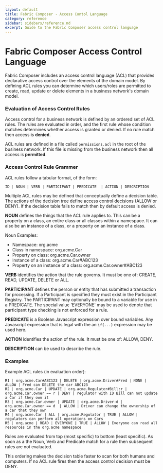 ```yaml
---
layout: default
title: Fabric Composer - Access Contol Language
category: reference
sidebar: sidebars/reference.md
excerpt: Guide to the Fabric Composer access control language
---
```

# Fabric Composer Access Control Language

Fabric Composer includes an access control language (ACL) that provides declarative access control over the elements of the domain model. By defining ACL rules you can determine which users/roles are permitted to create, read, update or delete elements in a business network's domain model.

### Evaluation of Access Control Rules

Access control for a business network is defined by an ordered set of ACL rules. The rules are evaluated in order, and the first rule whose condition matches determines whether access is granted or denied. If no rule match then access is **denied**.

ACL rules are defined in a file called `permissions.acl` in the root of the business network. If this file is missing from the business network then all access is **permitted**.

### Access Control Rule Grammer

ACL rules follow a tabular format, of the form:

````
ID | NOUN | VERB | PARTICIPANT | PREDICATE  | ACTION | DESCRIPTION
````

Multiple ACL rules may be defined that conceptually define a decision table. The actions of the decision tree define access control decisions (ALLOW or DENY). If the decision table fails to match then by default access is denied.

**NOUN** defines the things that the ACL rule applies to. This can be a property on a class, an entire class or all classes within a namespace. It can also be an instance of a class, or a property on an instance of a class.

Noun Examples:
- Namespace: org.acme
- Class in namespace: org.acme.Car
- Property on class: org.acme.Car.owner
- Instance of a class: org.acme.Car#ABC123
- Property on an instance of a class: org.acme.Car.owner#ABC123

**VERB** identifies the action that the rule governs. It must be one of: CREATE, READ, UPDATE, DELETE or ALL.

**PARTICIPANT** defines the person or entity that has submitted a transaction for processing. If a Participant is specified they must exist in the Participant Registry. The PARTICIPANT may optionally be bound to a variable for use in a PREDICATE. The special value 'EVERYONE' may be used to denote that participant type checking is not enforced for a rule.

**PREDICATE** is a Boolean Javascript expression over bound variables. Any Javascript expression that is legal with the an `if(...)` expression may be used here.

**ACTION** identifies the action of the rule. It must be one of: ALLOW, DENY.

**DESCRIPTION** can be used to describe the rule.

### Examples

Example ACL rules (in evaluation order):

```
R1 | org.acme.Car#ABC123 | DELETE | org.acme.Driver#Fred | NONE | ALLOW | Fred can DELETE the car ABC123
R2 | org.acme.Car | UPDATE | org.acme.Regulator#Bill:r | org.acme.Car.owner == r | DENY | regulator with ID Bill can not update a Car if they own it
R3 | org.acme.Car.owner | UPDATE | org.acme.Driver:d | org.acme.Car.owner == d  | ALLOW | Driver can change the ownership of a car that they own
R4 | org.acme.Car | ALL | org.acme.Regulator | TRUE | ALLOW | regulators can perform all operations on Cars
R5 | org.acme | READ | EVERYONE | TRUE | ALLOW | Everyone can read all resources in the org.acme namespace
```

Rules are evaluated from top (most specific) to bottom (least specific). As soon as a the Noun, Verb and Predicate match for a rule then subsequent rules are not evaluated.

This ordering makes the decision table faster to scan for both humans and computers. If no ACL rule fires then the access control decision must be DENY.
